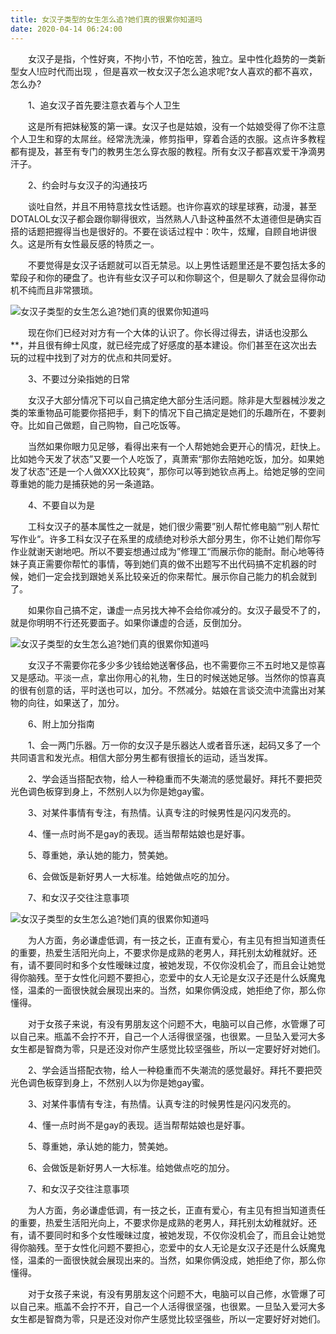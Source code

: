 ```yaml
---
title: 女汉子类型的女生怎么追?她们真的很累你知道吗
date: 2020-04-14 06:24:00
---
```




　　女汉子是指，个性好爽，不拘小节，不怕吃苦，独立。呈中性化趋势的一类新型女人!应时代而出现 ，但是喜欢一枚女汉子怎么追求呢?女人喜欢的都不喜欢，怎么办?

　　1、追女汉子首先要注意衣着与个人卫生

　　这是所有把妹秘笈的第一课。女汉子也是姑娘，没有一个姑娘受得了你不注意个人卫生和穿的太屌丝。经常洗洗澡，修剪指甲，穿着合适的衣服。这点许多教程都有提及，甚至有专门的教男生怎么穿衣服的教程。所有女汉子都喜欢爱干净滴男汗子。

　　2、约会时与女汉子的沟通技巧

　　谈吐自然，并且不用特意找女性话题。也许你喜欢的球星球赛，动漫，甚至DOTALOL女汉子都会跟你聊得很欢，当然熟人八卦这种虽然不太道德但是确实百搭的话题把握得当也是很好的。不要在谈话过程中：吹牛，炫耀，自顾自地讲很久。这是所有女性最反感的特质之一。

　　不要觉得是女汉子话题就可以百无禁忌。以上男性话题里还是不要包括太多的荤段子和你的硬盘了。也许有些女汉子可以和你聊这个，但是聊久了就会显得你动机不纯而且非常猥琐。

![女汉子类型的女生怎么追?她们真的很累你知道吗](/img/e4a3b391b63d223954fdd64b84dc4130.jpg)

　　现在你们已经对对方有一个大体的认识了。你长得过得去，讲话也没那么**，并且很有绅士风度，就已经完成了好感度的基本建设。你们甚至在这次出去玩的过程中找到了对方的优点和共同爱好。

　　3、不要过分染指她的日常

　　女汉子大部分情况下可以自己搞定绝大部分生活问题。除非是大型器械沙发之类的笨重物品可能要你搭把手，剩下的情况下自己搞定是她们的乐趣所在，不要剥夺。比如自己做题，自己购物，自己吃饭等。

　　当然如果你眼力见足够，看得出来有一个人帮她她会更开心的情况，赶快上。比如她今天发了状态”又要一个人吃饭了，真萧索“那你去陪她吃饭，加分。如果她发了状态”还是一个人做XXX比较爽“，那你可以等到她钦点再上。给她足够的空间尊重她的能力是捕获她的另一条道路。

　　4、不要自以为是

　　工科女汉子的基本属性之一就是，她们很少需要”别人帮忙修电脑“”别人帮忙写作业“。许多工科女汉子在系里的成绩绝对秒杀大部分男生，你不让她们帮你写作业就谢天谢地吧。所以不要妄想通过成为”修理工“而展示你的能耐。耐心地等待妹子真正需要你帮忙的事情，等到她们真的做不出题写不出代码搞不定机器的时候，她们一定会找到跟她关系比较亲近的你来帮忙。展示你自己能力的机会就到了。

　　如果你自己搞不定，谦虚一点另找大神不会给你减分的。女汉子最受不了的，就是你明明不行还死要面子。如果你谦虚的合适，反倒加分。

![女汉子类型的女生怎么追?她们真的很累你知道吗](/img/a83c0d64021cbdddfca4ad8e2a2d1bdc.jpg)

　　女汉子不需要你花多少多少钱给她送奢侈品，也不需要你三不五时地又是惊喜又是感动。平淡一点，拿出你用心的礼物，生日的时候送她足够。当然你的惊喜真的很有创意的话，平时送也可以，加分。不然减分。姑娘在言谈交流中流露出对某物的向往，如果送了，加分。

　　6、附上加分指南

　　1、会一两门乐器。万一你的女汉子是乐器达人或者音乐迷，起码又多了一个共同语言和发光点。相信大部分男生都有很擅长的运动，适当发挥。

　　2、学会适当搭配衣物，给人一种稳重而不失潮流的感觉最好。拜托不要把荧光色调色板穿到身上，不然别人以为你是她gay蜜。

　　3、对某件事情有专注，有热情。认真专注的时候男性是闪闪发亮的。

　　4、懂一点时尚不是gay的表现。适当帮帮姑娘也是好事。

　　5、尊重她，承认她的能力，赞美她。

　　6、会做饭是新好男人一大标准。给她做点吃的加分。

　　7、和女汉子交往注意事项

![女汉子类型的女生怎么追?她们真的很累你知道吗](/img/7d4fc029ceaafa05c636d379967aed22.jpg)

　　为人方面，务必谦虚低调，有一技之长，正直有爱心，有主见有担当知道责任的重要，热爱生活阳光向上，不要求你是成熟的老男人，拜托别太幼稚就好。还有，请不要同时和多个女性暧昧过度，被她发现，不仅你没机会了，而且会让她觉得你脑残。至于女性化问题不要担心，恋爱中的女人无论是女汉子还是什么妖魔鬼怪，温柔的一面很快就会展现出来的。当然，如果你俩没成，她拒绝了你，那么你懂得。

　　对于女孩子来说，有没有男朋友这个问题不大，电脑可以自己修，水管爆了可以自己来。瓶盖不会拧不开，自己一个人活得很坚强，也很累。一旦坠入爱河大多女生都是智商为零，只是还没对你产生感觉比较坚强些，所以一定要好好对她们。

　　2、学会适当搭配衣物，给人一种稳重而不失潮流的感觉最好。拜托不要把荧光色调色板穿到身上，不然别人以为你是她gay蜜。

　　3、对某件事情有专注，有热情。认真专注的时候男性是闪闪发亮的。

　　4、懂一点时尚不是gay的表现。适当帮帮姑娘也是好事。

　　5、尊重她，承认她的能力，赞美她。

　　6、会做饭是新好男人一大标准。给她做点吃的加分。

　　7、和女汉子交往注意事项

　　为人方面，务必谦虚低调，有一技之长，正直有爱心，有主见有担当知道责任的重要，热爱生活阳光向上，不要求你是成熟的老男人，拜托别太幼稚就好。还有，请不要同时和多个女性暧昧过度，被她发现，不仅你没机会了，而且会让她觉得你脑残。至于女性化问题不要担心，恋爱中的女人无论是女汉子还是什么妖魔鬼怪，温柔的一面很快就会展现出来的。当然，如果你俩没成，她拒绝了你，那么你懂得。

　　对于女孩子来说，有没有男朋友这个问题不大，电脑可以自己修，水管爆了可以自己来。瓶盖不会拧不开，自己一个人活得很坚强，也很累。一旦坠入爱河大多女生都是智商为零，只是还没对你产生感觉比较坚强些，所以一定要好好对她们。